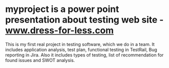 # myproject is a power point presentation about testing web site - www.dress-for-less.com
This is my first real project in testing software, which we do in a team.
It includes application analysis, test plan, functional testing in TestRail, Bug reporting in Jira.
Also it includes types of testing, list of recommendation for found issues and SWOT analysis.
